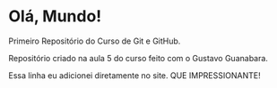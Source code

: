 # Olá, Mundo!
 Primeiro Repositório do Curso de Git e GitHub.

 Repositório criado na aula 5 do curso feito com o Gustavo Guanabara.

Essa linha eu adicionei diretamente no site. QUE IMPRESSIONANTE!
